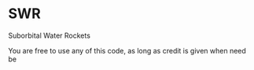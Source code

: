 SWR
===

Suborbital Water Rockets

You are free to use any of this code, as long as credit is given when need be

